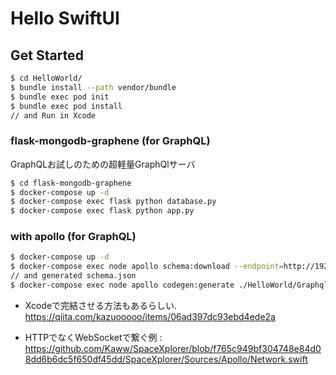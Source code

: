 # Hello SwiftUI

## Get Started

```sh
$ cd HelloWorld/
$ bundle install --path vendor/bundle
$ bundle exec pod init
$ bundle exec pod install
// and Run in Xcode
```

### flask-mongodb-graphene (for GraphQL)
GraphQLお試しのための超軽量GraphQlサーバ

```sh
$ cd flask-mongodb-graphene 
$ docker-compose up -d
$ docker-compose exec flask python database.py
$ docker-compose exec flask python app.py
```

### with apollo (for GraphQL)

```sh
$ docker-compose up -d
$ docker-compose exec node apollo schema:download --endpoint=http://192.168.33.250:15002//graphql schema.json
// and generated schema.json
$ docker-compose exec node apollo codegen:generate ./HelloWorld/Graphql/HelloGraphql.swift --target=swift --queries="./*.graphql" --localSchemaFile=schema.json --namespace=HelloGraphql
```

* Xcodeで完結させる方法もあるらしい. <https://qiita.com/kazuooooo/items/06ad397dc93ebd4ede2a>

* HTTPでなくWebSocketで繋ぐ例 : <https://github.com/Kaww/SpaceXplorer/blob/f765c949bf304748e84d08dd6b6dc5f650df45dd/SpaceXplorer/Sources/Apollo/Network.swift>